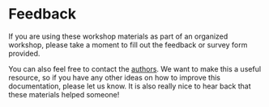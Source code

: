 # Feedback

If you are using these workshop materials as part of an organized workshop, please take a moment to fill out the feedback or survey form provided.

<!-- #todo:0 There's also a [general anonymous survey](YKK) that you can fill out. -->

<!-- #todo:0 note that feedback can also be made as an issue on the repository -->

You can also feel free to contact the [authors](credits.md#authors). We want to make this a useful resource, so if you have any other ideas on how to improve this documentation, please let us know. It is also really nice to hear back that these materials helped someone!
